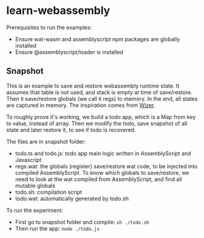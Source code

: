 # learn-webassembly

Prerequisites to run the examples:

- Ensure wat-wasm and assemblyscript npm packages are globally installed
- Ensure @assemblyscript/loader is installed

## Snapshot

This is an example to save and restore webassembly runtime state. It assumes that table is not used, and stack is empty at time of save/restore. Then it save/restore globals (we call it regs) to memory. In the end, all states are captured in memory. The inspiration comes from [Wizer](https://www.youtube.com/watch?v=C6pcWRpHWG0).

To roughly prove it's working, we build a todo app, which is a Map from key to value, instead of array. Then we modify the todo, save snapshot of all state and later restore it, to see if todo is recovered.

The files are in snapshot folder:

- todo.ts and todo.js: todo app main logic written in AssemblyScript and Javascript
- regs.wat: the globals (register) save/restore wat code, to be injected into compiled AssemblyScript. To know which globals to save/restore, we need to look at the wat compiled from AssemblyScript, and find all mutable globals
- todo.sh: compilation script
- todo.wat: automatically generated by todo.sh

To run the experiment:

- First go to snapshot folder and compile: `sh ./todo.sh`
- Then run the app: `node ./todo.js`
